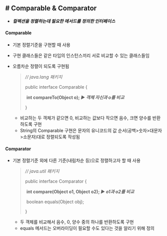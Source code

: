 

## # Comparable & Comparator

- ***컬렉션을 정렬하는데 필요한 메서드를 정의한 인터페이스***



#### Comparable

- 기본 정렬기준을 구현할 때 사용

- 구현 클래스들은 같은 타입의 인스턴스끼리 서로 비교할 수 있는 클래스들임

- 오름차순 정렬이 되도록 구현됨

  > _// java.lang 패키지_
  >
  > public interface Comparable {
  >
  > ​		**int compareTo(Object o);   _▶︎ 객체 자신과 o를 비교_**
  >
  > }

  - 비교하는 두 객체가 같으면 0, 비교하는 값보다 작으면 음수, 크면 양수를 반환하도록 구현
  - String의 Comparable 구현은 문자의 유니코드의 값 순서(공백>숫자>대문자>소문자)대로 정렬되도록 작성됨



#### Comparator

- 기본 정렬기준 외에 다른 기준(내림차순 등)으로 정렬하고자 할 때 사용

  > _// java.util 패키지_
  >
  > public interface Comparator {
  >
  > ​		**int compare(Object o1, Object o2);   _▶︎ o1과 o2를 비교_**
  >
  > ​		boolean equals(Object obj);
  >
  > }

  - 두 객체를 비교해서 음수, 0, 양수 중의 하나를 반환하도록 구현
  - equals 메서드는 오버라이딩이 필요할 수도 있다는 것을 알리기 위해 정의